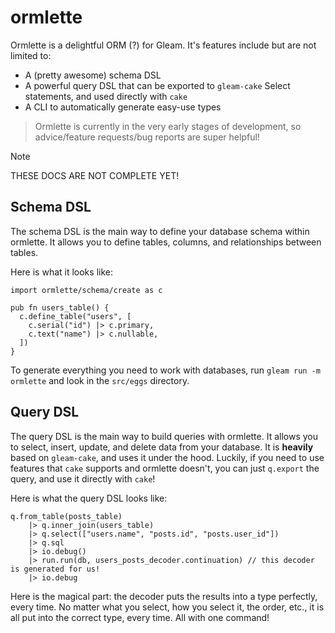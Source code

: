 # ormlette

Ormlette is a delightful ORM (?) for Gleam. It's features include but are not limited to:

- A (pretty awesome) schema DSL
- A powerful query DSL that can be exported to `gleam-cake` Select statements, and used directly with `cake`
- A CLI to automatically generate easy-use types

> Ormlette is currently in the very early stages of development, so advice/feature requests/bug reports are super helpful!

> [!NOTE]
> THESE DOCS ARE NOT COMPLETE YET!

## Schema DSL

The schema DSL is the main way to define your database schema within ormlette. It allows you to define tables, columns, and relationships between tables.

Here is what it looks like:

```gleam
import ormlette/schema/create as c

pub fn users_table() {
  c.define_table("users", [
    c.serial("id") |> c.primary,
    c.text("name") |> c.nullable,
  ])
}
```

To generate everything you need to work with databases, run `gleam run -m ormlette` and look in the `src/eggs` directory.

## Query DSL

The query DSL is the main way to build queries with ormlette. It allows you to select, insert, update, and delete data from your database. It is **heavily** based on `gleam-cake`, and uses it under the hood. Luckily, if you need to use features that `cake` supports and ormlette doesn't, you can just `q.export` the query, and use it directly with `cake`!

Here is what the query DSL looks like:

```gleam
q.from_table(posts_table)
    |> q.inner_join(users_table)
    |> q.select(["users.name", "posts.id", "posts.user_id"])
    |> q.sql
    |> io.debug()
    |> run.run(db, users_posts_decoder.continuation) // this decoder is generated for us!
    |> io.debug
```

Here is the magical part: the decoder puts the results into a type perfectly, every time. No matter what you select, how you select it, the order, etc., it is all put into the correct type, every time. All with one command!
